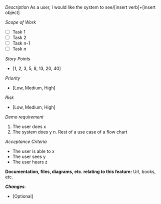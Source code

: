 *Description*
As a user, I would like the system to see/[insert verb]+[insert object]

*Scope of Work*
- [ ] Task 1 
- [ ] Task 2 
- [ ] Task n-1 
- [ ] Task n 

*Story Points*
- [1, 2, 3, 5, 8, 13, 20, 40]

*Priority*
- [Low, Medium, High]

*Risk*
- [Low, Medium, High]

*Demo requirement*
1. The user does x
2. The system does y
n. Rest of a use case of a flow chart

*Acceptance Criteria*
- The user is able to x
- The user sees y
- The user hears z

**Documentation, files, diagrams, etc. relating to this feature:**
Url, books, etc.

***Changes***:
- [Optional]
